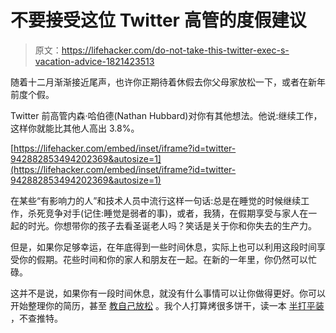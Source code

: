 # 不要接受这位 Twitter 高管的度假建议

> 原文：<https://lifehacker.com/do-not-take-this-twitter-exec-s-vacation-advice-1821423513>

随着十二月渐渐接近尾声，也许你正期待着休假去你父母家放松一下，或者在新年前度个假。



Twitter 前高管内森·哈伯德(Nathan Hubbard)对你有其他想法。他说:继续工作，这样你就能比其他人高出 3.8%。

 [https://lifehacker.com/embed/inset/iframe?id=twitter-942882853494202369&autosize=1](https://lifehacker.com/embed/inset/iframe?id=twitter-942882853494202369&autosize=1) 

在某些“有影响力的人”和技术人员中流行这样一句话:总是在睡觉的时候继续工作，杀死竞争对手(记住:睡觉是弱者的事)，或者，我猜，在假期享受与家人在一起的时光。你想带你的孩子去看圣诞老人吗？笑话是关于你和你失去的生产力。

但是，如果你足够幸运，在年底得到一些时间休息，实际上也可以利用这段时间享受你的假期。花些时间和你的家人和朋友在一起。在新的一年里，你仍然可以忙碌。

这并不是说，如果你有一段时间休息，就没有什么事情可以让你做得更好。你可以开始整理你的简历，甚至 [教自己放松](https://lifehacker.com/how-you-can-learn-to-finally-really-relax-1548045887) 。我个人打算烤很多饼干，读一本 [半打平装](https://twitter.com/AliciaAdamczyk/status/943130823368347650) ，不查推特。